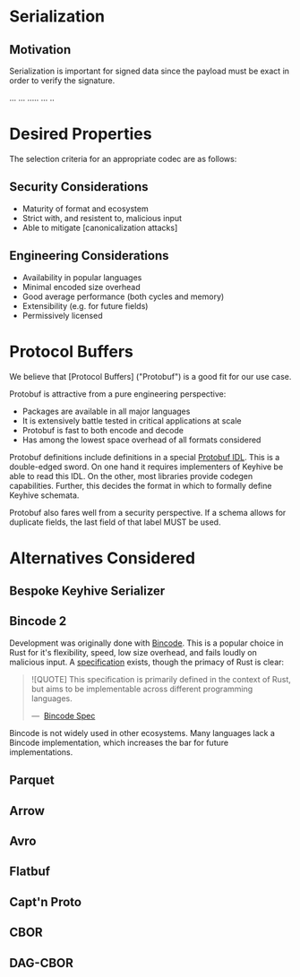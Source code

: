 # Serialization

## Motivation

Serialization is important for signed data since the payload 
must be exact in order to verify the signature.




...
...
.....
...
..

# Desired Properties

The selection criteria for an appropriate codec are as follows:

## Security Considerations

* Maturity of format and ecosystem
* Strict with, and resistent to, malicious input
* Able to mitigate [canonicalization attacks]

## Engineering Considerations

* Availability in popular languages
* Minimal encoded size overhead
* Good average performance (both cycles and memory)
* Extensibility (e.g. for future fields)
* Permissively licensed

# Protocol Buffers

We believe that [Protocol Buffers] ("Protobuf") is a good fit for our use case.

Protobuf is attractive from a pure engineering perspective:
* Packages are available in all major languages
* It is extensively battle tested in critical applications at scale
* Protobuf is fast to both encode and decode
* Has among the lowest space overhead of all formats considered

Protobuf definitions include definitions in a special [Protobuf IDL]. 
This is a double-edged sword. On one hand it requires implementers of Keyhive
be able to read this IDL. On the other, most libraries provide codegen capabilities.
Further, this decides the format in which to formally define Keyhive schemata.

Protobuf also fares well from a security perspective. If a schema allows for
duplicate fields, the last field of that label MUST be used.

# Alternatives Considered

## Bespoke Keyhive Serializer



## Bincode 2

Development was originally done with [Bincode]. This is a popular choice in Rust
for it's flexibility, speed, low size overhead, and fails loudly on malicious input.
A [specification][Bincode Spec] exists, though the primacy of Rust is clear:

> ![QUOTE]
> This specification is primarily defined in the context of Rust,
> but aims to be implementable across different programming languages.
> 
> —  [Bincode Spec]

Bincode is not widely used in other ecosystems. Many languages lack a Bincode
implementation, which increases the bar for future implementations. 

## Parquet

## Arrow

## Avro

## Flatbuf

## Capt'n Proto

## CBOR

## DAG-CBOR


<!-- Extenral Links -->

[Bincode]: https://github.com/bincode-org/bincode
[Bincode Spec]: https://github.com/bincode-org/bincode/blob/trunk/docs/spec.md
[Protobuf IDL]: https://protobuf.com/docs/language-spec
[Protobuf]: https://protobuf.dev/
